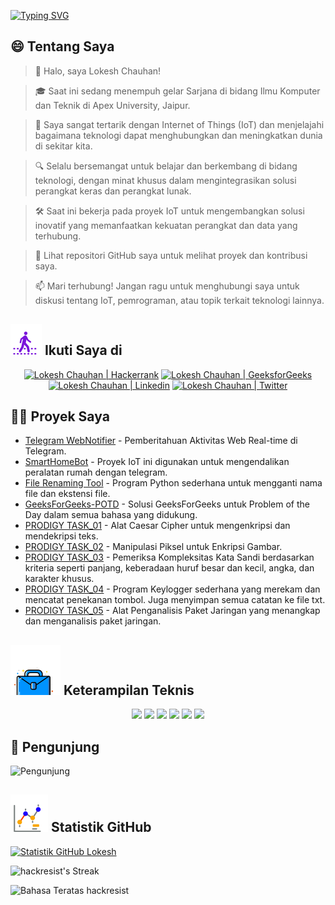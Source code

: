[![Typing SVG](https://readme-typing-svg.demolab.com?font=Fira+Code&weight=800&size=22&pause=1000&center=true&vCenter=true&width=835&lines=+%F0%9F%91%8BHalo+pengunjung.+Selamat+datang+di+sini!%F0%9F%91%8B;%F0%9F%9A%80+Mari+kita+ciptakan+kehebatan+bersama!+%F0%9F%9A%80;%E2%9C%A8+Di+dunia+teknologi+dan+sekitarnya.+%E2%9C%A8)](https://git.io/typing-svg)

## 😄 Tentang Saya
> 👋 Halo, saya Lokesh Chauhan!

> 🎓 Saat ini sedang menempuh gelar Sarjana di bidang Ilmu Komputer dan Teknik di Apex University, Jaipur.

> 🌟 Saya sangat tertarik dengan Internet of Things (IoT) dan menjelajahi bagaimana teknologi dapat menghubungkan dan meningkatkan dunia di sekitar kita.

> 🔍 Selalu bersemangat untuk belajar dan berkembang di bidang teknologi, dengan minat khusus dalam mengintegrasikan solusi perangkat keras dan perangkat lunak.

> 🛠 Saat ini bekerja pada proyek IoT untuk mengembangkan solusi inovatif yang memanfaatkan kekuatan perangkat dan data yang terhubung.

> 🔭 Lihat repositori GitHub saya untuk melihat proyek dan kontribusi saya.

> 📫 Mari terhubung! Jangan ragu untuk menghubungi saya untuk diskusi tentang IoT, pemrograman, atau topik terkait teknologi lainnya.
<!--
<p align="center">
  <a href="https://www.linkedin.com/in/lokeshchauhanapex/"><img src="https://img.shields.io/badge/Linkedin-10000?style=plastic&logo=LinkedIn&logoColor=FFFFFF&labelColor=2A79D7&color=2A79D7" alt="Lokesh Chauhan  | Linkedin"/></a>
  -->

## ![Ikuti Saya](/icon/follow.svg) Ikuti Saya di 
<p>
<p align="center">
    <a href="https://www.hackerrank.com/profile/lokeshchauhan"><img src="https://img.shields.io/badge/Hackerrank-100000?style=plastic&logo=hackerrank&logoColor=FFFFFF&labelColor=42BA3D&color=0EA608" alt="Lokesh Chauhan | Hackerrank"/></a>
    <a href="https://auth.geeksforgeeks.org/user/lokeshchauhan"><img src="https://img.shields.io/badge/GeeksforGeeks-100000?style=plastic&logo=geeksforgeeks&logoColor=FFFFFF&labelColor=42BA3D&color=23891F" alt="Lokesh Chauhan | GeeksforGeeks"/></a>
  <a href="https://www.linkedin.com/in/lokeshchauhanapex/"><img src="https://img.shields.io/badge/Linkedin-10000?style=plastic&logo=LinkedIn&logoColor=FFFFFF&labelColor=2A79D7&color=2A79D7" alt="Lokesh Chauhan  | Linkedin"/></a>
   </a>
<a href="https://x.com/dev_lokesh_"><img src="https://img.shields.io/badge/Twitter-100000?style=plastic&logo=x&logoColor=ffffff&labelColor=000000&color=0e1525" alt="Lokesh Chauhan | Twitter"/>
    </a>
</p>

## 👨‍💻 Proyek Saya
* [Telegram WebNotifier](https://github.com/HackResist/Telegram_WebNotifier) - Pemberitahuan Aktivitas Web Real-time di Telegram.
* [SmartHomeBot](https://github.com/HackResist/SmartHomeBot) - Proyek IoT ini digunakan untuk mengendalikan peralatan rumah dengan telegram.
* [File Renaming Tool](https://github.com/HackResist/File-Renaming-Tool) - Program Python sederhana untuk mengganti nama file dan ekstensi file.
* [GeeksForGeeks-POTD](https://github.com/HackResist/GeeksForGeeks-POTD) - Solusi GeeksForGeeks untuk Problem of the Day dalam semua bahasa yang didukung.
* [PRODIGY TASK_01](https://github.com/HackResist/PRODIGY_CS_01) - Alat Caesar Cipher untuk mengenkripsi dan mendekripsi teks.
* [PRODIGY TASK_02](https://github.com/HackResist/PRODIGY_CS_02) - Manipulasi Piksel untuk Enkripsi Gambar.
* [PRODIGY TASK_03](https://github.com/HackResist/PRODIGY_CS_03) - Pemeriksa Kompleksitas Kata Sandi berdasarkan kriteria seperti panjang, keberadaan huruf besar dan kecil, angka, dan karakter khusus.
* [PRODIGY TASK_04](https://github.com/HackResist/PRODIGY_CS_04) - Program Keylogger sederhana yang merekam dan mencatat penekanan tombol. Juga menyimpan semua catatan ke file txt.
* [PRODIGY TASK_05](https://github.com/HackResist/PRODIGY_CS_05) - Alat Penganalisis Paket Jaringan yang menangkap dan menganalisis paket jaringan.

## ![Keterampilan Teknis](/icon/Skill.svg) Keterampilan Teknis
<p align="center">
  <a href="https://www.open-std.org/JTC1/SC22/WG14/">
    <img src="https://skillicons.dev/icons?i=c" /></a>
 <a href="https://www.oracle.com/java/">
    <img src="https://skillicons.dev/icons?i=java" /></a>
 <a href="https://isocpp.org/">
    <img src="https://skillicons.dev/icons?i=cpp" /></a>
<a href="https://www.python.org/">
    <img src="https://skillicons.dev/icons?i=py" /></a>
<a href="https://www.gnu.org/software/bash/">
    <img src="https://skillicons.dev/icons?i=bash" /></a>
  <a href="https://ecma-international.org/publications-and-standards/standards/ecma-262/">
    <img src="https://skillicons.dev/icons?i=js" /></a>
</p>

## 👀 Pengunjung
![Pengunjung](https://moe-counter.glitch.me/get/@HackResist?theme=rule34)

## ![Statistik GitHub](/icon/graph.svg) Statistik GitHub
[![Statistik GitHub Lokesh](https://github-readme-stats.vercel.app/api?username=HackResist&show_icons=true&theme=dark&count_private=true)](https://github.com/HackResist)

![hackresist's Streak](https://github-readme-streak-stats.herokuapp.com/?user=hackresist&theme=cobalt&hide_border=false)

![Bahasa Teratas hackresist](https://github-readme-stats.vercel.app/api/top-langs/?username=hackresist&theme=cobalt&show_icons=true&hide_border=false&layout=compact)

